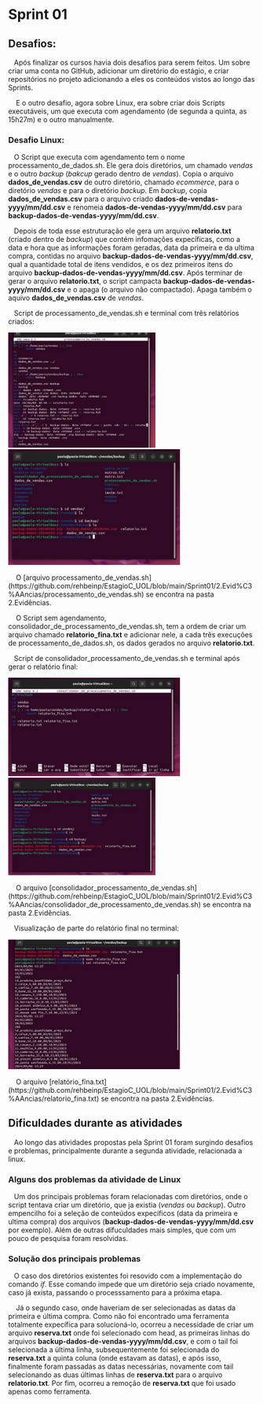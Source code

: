  # Sprint 01 
## Desafios:
&nbsp;&nbsp;&nbsp;Após finalizar os cursos havia dois desafios para serem feitos. Um sobre criar uma conta no GitHub, adicionar um diretório do estágio, e criar repositórios no projeto adicionando a eles os conteúdos vistos ao longo das Sprints. <p>
&nbsp;&nbsp;&nbsp; E o outro desafio, agora sobre Linux, era sobre criar dois Scripts executáveis, um que executa com agendamento (de segunda a quinta, as 15h27m) e o outro manualmente. 
<p>
<p>

### Desafio Linux:
&nbsp;&nbsp;&nbsp;O Script que executa com agendamento tem o nome processamento_de_dados.sh. Ele gera dois diretórios, um chamado _vendas_ e o outro _backup_ (_bakcup_ gerado dentro de _vendas_). Copia o arquivo **dados_de_vendas.csv** de outro diretório, chamado _ecommerce_, para o diretório _vendas_ e para o diretório _backup_. Em _backup_, copia **dados_de_vendas.csv** para o arquivo criado **dados-de-vendas-yyyy/mm/dd.csv** e renomeia **dados-de-vendas-yyyy/mm/dd.csv** para **backup-dados-de-vendas-yyyy/mm/dd.csv**. <p>
&nbsp;&nbsp;&nbsp;Depois de toda esse estruturação ele gera um arquivo **relatorio.txt** (criado dentro de _backup_) que contém infomações expecíficas, como a data e hora que as informações foram geradas, data da primeira e da ultima compra, contidas no arquivo **backup-dados-de-vendas-yyyy/mm/dd.csv**, qual a quantidade total de itens vendidos, e os dez primeiros itens do arquivo **backup-dados-de-vendas-yyyy/mm/dd.csv**. Após terminar de gerar o arquivo **relatorio.txt**, o script campacta **backup-dados-de-vendas-yyyy/mm/dd.csv** e o apaga (o arquivo não compactado). Apaga também o aquivo **dados_de_vendas.csv** de _vendas_. <p>
&nbsp;&nbsp;&nbsp;Script de processamento_de_vendas.sh e terminal com três relatórios criados:
<p>
<img src=../imgs/Script_processamento_de_vendas.png width=300>  &nbsp;&nbsp;&nbsp;&nbsp;&nbsp;&nbsp;&nbsp;&nbsp;&nbsp;&nbsp;&nbsp;&nbsp;   <img src=../imgs/antes_de_gerar_relatorio_fina.png width=350>
<p>
&nbsp;&nbsp;&nbsp; O  [arquivo processamento_de_vendas.sh](https://github.com/rehbeinp/EstagioC_UOL/blob/main/Sprint01/2.Evid%C3%AAncias/processamento_de_vendas.sh) se encontra na pasta 2.Evidências.
<p>

&nbsp;&nbsp;&nbsp; O Script sem agendamento, consolidador_de_processamento_de_vendas.sh, tem a ordem de criar um arquivo chamado **relatorio_fina.txt** e adicionar nele, a cada três execuções de processamento_de_dados.sh, os dados gerados no arquivo **relatorio.txt**. 
<p>

&nbsp;&nbsp;&nbsp;Script de consolidador_processamento_de_vendas.sh e terminal após gerar o relatório final:
<p>

<img src=../imgs/Script_consolidador_de_processamento_de_vendas.png width=350> &nbsp;&nbsp;&nbsp;&nbsp;&nbsp;&nbsp;&nbsp;&nbsp;&nbsp;&nbsp;&nbsp;&nbsp; <img src=../imgs/gerando_relatorio_fina.png width=300>
<p>
&nbsp;&nbsp;&nbsp; O arquivo  [consolidador_processamento_de_vendas.sh](https://github.com/rehbeinp/EstagioC_UOL/blob/main/Sprint01/2.Evid%C3%AAncias/consolidador_de_processamento_de_vendas.sh) se encontra na pasta 2.Evidências.
<p>
<p>

&nbsp;&nbsp;&nbsp;Visualização de parte do relatório final no terminal:
<p>

<img src=../imgs/cat-de-relatorio_fina.png width=350>
<p>
&nbsp;&nbsp;&nbsp; O arquivo [relatório_fina.txt](https://github.com/rehbeinp/EstagioC_UOL/blob/main/Sprint01/2.Evid%C3%AAncias/relatorio_fina.txt) se encontra na pasta 2.Evidências.
<p>

## Dificuldades durante as atividades
&nbsp;&nbsp;&nbsp;Ao longo das atividades propostas pela Sprint 01 foram surgindo desafios e problemas, principalmente durante a segunda atividade, relacionada a linux.
<p>

### Alguns dos problemas da atividade de Linux
&nbsp;&nbsp;&nbsp;Um dos principais problemas foram relacionadas com diretórios, onde o script tentava criar um diretório, que ja existia (*vendas* ou *backup*). Outro empencilho foi a seleção de conteúdos expecíficos (data da primeira e ultima compra) dos arquivos (**backup-dados-de-vendas-yyyy/mm/dd.csv** por exemplo). Além de outras difuculdades mais simples, que com um pouco de pesquisa foram resolvidas. <p>

### Solução dos principais problemas
&nbsp;&nbsp;&nbsp;O caso dos diretórios existentes foi resovido com a implementação do comando _if_. Esse comando impede que um diretório seja criado novamente, caso já exista, passando o processsamento para a próxima etapa. <p>
&nbsp;&nbsp;&nbsp; Já o segundo caso, onde haveriam de ser selecionadas as datas da primeira e última compra. Como não foi encontrado uma ferramenta totalmente expecífica para solucioná-lo, ocorreu a necessidade de criar um arquivo **reserva.txt** onde foi selecionado com head, as primeiras linhas do arquivos **backup-dados-de-vendas-yyyy/mm/dd.csv**, e com o tail foi selecionada a última linha, subsequentemente foi selecionada do **reserva.txt** a quinta coluna (onde estavam as datas), e após isso, finalmente foram passadas as datas necessárias, novamente com tail selecionando as duas últimas linhas de **reserva.txt** para o arquivo **relatorio.txt**. Por fim, ocorreu a remoção de **reserva.txt** que foi usado apenas como ferramenta. <p>